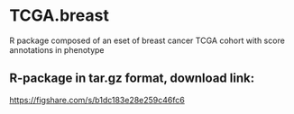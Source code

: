 # TCGA.breast
R package composed of an eset of breast cancer TCGA cohort with score annotations in phenotype



## R-package in tar.gz format, download link:
https://figshare.com/s/b1dc183e28e259c46fc6


